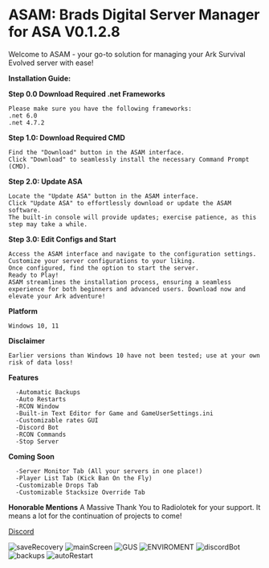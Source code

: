 # ASAM: Brads Digital Server Manager for ASA V0.1.2.8

Welcome to ASAM - your go-to solution for managing your Ark Survival Evolved server with ease!

**Installation Guide:**

**Step 0.0 Download Required .net Frameworks**
```
Please make sure you have the following frameworks:
.net 6.0
.net 4.7.2
```

**Step 1.0: Download Required CMD**
```
Find the "Download" button in the ASAM interface.
Click "Download" to seamlessly install the necessary Command Prompt (CMD).
```


**Step 2.0: Update ASA**
```
Locate the "Update ASA" button in the ASAM interface.
Click "Update ASA" to effortlessly download or update the ASAM software.
The built-in console will provide updates; exercise patience, as this step may take a while.
```


**Step 3.0: Edit Configs and Start**
```
Access the ASAM interface and navigate to the configuration settings.
Customize your server configurations to your liking.
Once configured, find the option to start the server.
Ready to Play!
ASAM streamlines the installation process, ensuring a seamless experience for both beginners and advanced users. Download now and elevate your Ark adventure!
```


**Platform**
```
Windows 10, 11
```


**Disclaimer**
```
Earlier versions than Windows 10 have not been tested; use at your own risk of data loss!
```


**Features**
```
  -Automatic Backups
  -Auto Restarts
  -RCON Window
  -Built-in Text Editor for Game and GameUserSettings.ini
  -Customizable rates GUI
  -Discord Bot
  -RCON Commands
  -Stop Server
```


**Coming Soon**
```
  -Server Monitor Tab (All your servers in one place!)
  -Player List Tab (Kick Ban On the Fly)
  -Customizable Drops Tab
  -Customizable Stacksize Override Tab
  ```

  
**Honorable Mentions**
A Massive Thank You to Radiolotek for your support. It means a lot for the continuation of projects to come!


[Discord](https://discord.gg/7GQYecCgtu)

![saveRecovery](https://github.com/CSBrad/ASAM/assets/57268178/5da4e362-c9b4-430b-a5dc-bb115c1865fe)
![mainScreen](https://github.com/CSBrad/ASAM/assets/57268178/de6ec38a-21c5-4937-8b5b-16bcb2222df9)
![GUS](https://github.com/CSBrad/ASAM/assets/57268178/18ce8077-303f-4b51-bd53-37252c8dcb60)
![ENVIROMENT](https://github.com/CSBrad/ASAM/assets/57268178/204c6a75-d254-47c8-bd04-e01b0164deb6)
![discordBot](https://github.com/CSBrad/ASAM/assets/57268178/b744c230-d5df-4d10-9ab8-97d2484d33d0)
![backups](https://github.com/CSBrad/ASAM/assets/57268178/42d29d42-7ae3-4dab-80a1-00a561920335)
![autoRestart](https://github.com/CSBrad/ASAM/assets/57268178/31fa255a-71bc-4e66-b053-3916f9c1ba40)

